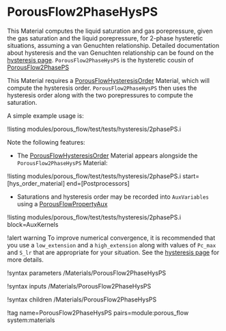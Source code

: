 # PorousFlow2PhaseHysPS

This Material computes the liquid saturation and gas porepressure, given the gas saturation and the liquid porepressure, for 2-phase hysteretic situations, assuming a van Genuchten relationship.  Detailed documentation about hysteresis and the van Genuchten relationship can be found on the [hysteresis page](hysteresis.md).  `PorousFlow2PhaseHysPS` is the hysteretic cousin of [PorousFlow2PhasePS](PorousFlow2PhasePS.md)

This Material requires a [PorousFlowHysteresisOrder](PorousFlowHysteresisOrder.md) Material, which will compute the hysteresis order.  `PorousFlow2PhaseHysPS` then uses the hysteresis order along with the two porepressures to compute the saturation.

A simple example usage is:

!listing modules/porous_flow/test/tests/hysteresis/2phasePS.i

Note the following features:

- The [PorousFlowHysteresisOrder](PorousFlowHysteresisOrder.md) Material appears alongside the `PorousFlow2PhaseHysPS` Material:

!listing modules/porous_flow/test/tests/hysteresis/2phasePS.i start=[hys_order_material] end=[Postprocessors]

- Saturations and hysteresis order may be recorded into `AuxVariables` using a [PorousFlowPropertyAux](PorousFlowPropertyAux.md) 

!listing modules/porous_flow/test/tests/hysteresis/2phasePS.i block=AuxKernels

!alert warning
To improve numerical convergence, it is recommended that you use a `low_extension` and a `high_extension` along with values of `Pc_max` and `S_lr` that are appropriate for your situation.  See the [hysteresis page](hysteresis.md) for more details.


!syntax parameters /Materials/PorousFlow2PhaseHysPS

!syntax inputs /Materials/PorousFlow2PhaseHysPS

!syntax children /Materials/PorousFlow2PhaseHysPS

!tag name=PorousFlow2PhaseHysPS pairs=module:porous_flow system:materials
